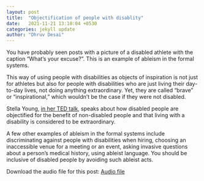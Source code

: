 ```yaml
---
layout: post
title:  "Objectification of people with disablity"
date:   2021-11-21 13:10:04 +0530
categories: jekyll update
author: "Dhruv Desai"
---
```


You have probably seen posts with a picture of a disabled athlete with the caption “What’s your excuse?”. This is an example of ableism in the formal systems.

This way of using people with disabilities as objects of inspiration is not just for athletes but also for people with disabilities who are just living their day-to-day lives, not doing anything extraordinary. Yet, they are called “brave” or “inspirational,” which wouldn’t be the case if they were not disabled. 

Stella Young, [in her TED talk](https://www.youtube.com/watch?v=EgwNzPOYWF8), speaks about how disabled people are objectified for the benefit of non-disabled people and that living with a disability is considered to be extraordinary. 

A few other examples of ableism in the formal systems include discriminating against people with disabilities when hiring, choosing an inaccessible venue for a meeting or an event, asking invasive questions about a person’s medical history, using ableist language. You should be inclusive of disabled people by avoiding such ableist acts.

Download the audio file for this post: [Audio file](https://github.com/Group-8-itd/Group-8-itd.github.io/blob/master/assets/audio/objectification.mp3?raw=true)